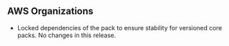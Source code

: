 ## AWS Organizations

- Locked dependencies of the pack to ensure stability for versioned core packs. No changes in this release.
